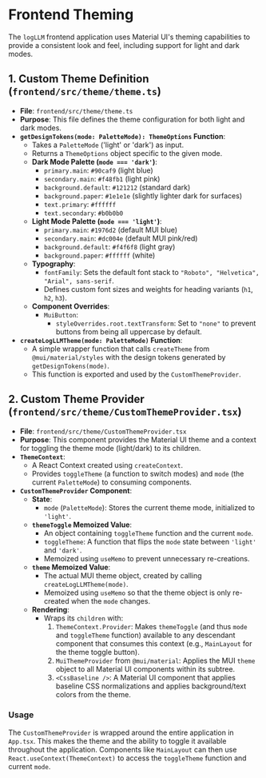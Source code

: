 # Frontend Theming

The `logLLM` frontend application uses Material UI's theming capabilities to provide a consistent look and feel, including support for light and dark modes.

## 1. Custom Theme Definition (`frontend/src/theme/theme.ts`)

- **File**: `frontend/src/theme/theme.ts`
- **Purpose**: This file defines the theme configuration for both light and dark modes.
- **`getDesignTokens(mode: PaletteMode): ThemeOptions` Function**:
  - Takes a `PaletteMode` ('light' or 'dark') as input.
  - Returns a `ThemeOptions` object specific to the given mode.
  - **Dark Mode Palette (`mode === 'dark'`)**:
    - `primary.main`: `#90caf9` (light blue)
    - `secondary.main`: `#f48fb1` (light pink)
    - `background.default`: `#121212` (standard dark)
    - `background.paper`: `#1e1e1e` (slightly lighter dark for surfaces)
    - `text.primary`: `#ffffff`
    - `text.secondary`: `#b0b0b0`
  - **Light Mode Palette (`mode === 'light'`)**:
    - `primary.main`: `#1976d2` (default MUI blue)
    - `secondary.main`: `#dc004e` (default MUI pink/red)
    - `background.default`: `#f4f6f8` (light gray)
    - `background.paper`: `#ffffff` (white)
  - **Typography**:
    - `fontFamily`: Sets the default font stack to `"Roboto", "Helvetica", "Arial", sans-serif`.
    - Defines custom font sizes and weights for heading variants (`h1`, `h2`, `h3`).
  - **Component Overrides**:
    - `MuiButton`:
      - `styleOverrides.root.textTransform`: Set to `"none"` to prevent buttons from being all uppercase by default.
- **`createLogLLMTheme(mode: PaletteMode)` Function**:
  - A simple wrapper function that calls `createTheme` from `@mui/material/styles` with the design tokens generated by `getDesignTokens(mode)`.
  - This function is exported and used by the `CustomThemeProvider`.

## 2. Custom Theme Provider (`frontend/src/theme/CustomThemeProvider.tsx`)

- **File**: `frontend/src/theme/CustomThemeProvider.tsx`
- **Purpose**: This component provides the Material UI theme and a context for toggling the theme mode (light/dark) to its children.
- **`ThemeContext`**:
  - A React Context created using `createContext`.
  - Provides `toggleTheme` (a function to switch modes) and `mode` (the current `PaletteMode`) to consuming components.
- **`CustomThemeProvider` Component**:
  - **State**:
    - `mode` (`PaletteMode`): Stores the current theme mode, initialized to `'light'`.
  - **`themeToggle` Memoized Value**:
    - An object containing `toggleTheme` function and the current `mode`.
    - `toggleTheme`: A function that flips the `mode` state between `'light'` and `'dark'`.
    - Memoized using `useMemo` to prevent unnecessary re-creations.
  - **`theme` Memoized Value**:
    - The actual MUI theme object, created by calling `createLogLLMTheme(mode)`.
    - Memoized using `useMemo` so that the theme object is only re-created when the `mode` changes.
  - **Rendering**:
    - Wraps its `children` with:
      1.  `ThemeContext.Provider`: Makes `themeToggle` (and thus `mode` and `toggleTheme` function) available to any descendant component that consumes this context (e.g., `MainLayout` for the theme toggle button).
      2.  `MuiThemeProvider` from `@mui/material`: Applies the MUI `theme` object to all Material UI components within its subtree.
      3.  `<CssBaseline />`: A Material UI component that applies baseline CSS normalizations and applies background/text colors from the theme.

### Usage

The `CustomThemeProvider` is wrapped around the entire application in `App.tsx`. This makes the theme and the ability to toggle it available throughout the application. Components like `MainLayout` can then use `React.useContext(ThemeContext)` to access the `toggleTheme` function and current `mode`.
